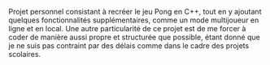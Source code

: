 Projet personnel consistant à recréer le jeu Pong en C++, tout en y ajoutant quelques fonctionnalités supplémentaires, comme un mode multijoueur en ligne et en local. Une autre particularité de ce projet est de me forcer à coder de manière aussi propre et structurée que possible, étant donné que je ne suis pas contraint par des délais comme dans le cadre des projets scolaires.
